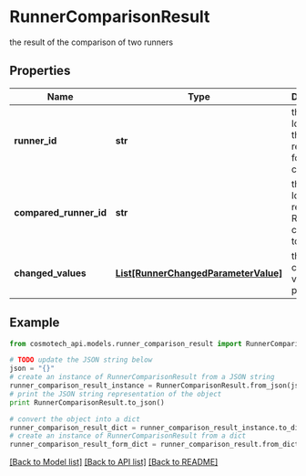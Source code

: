 # RunnerComparisonResult

the result of the comparison of two runners

## Properties

Name | Type | Description | Notes
------------ | ------------- | ------------- | -------------
**runner_id** | **str** | the Runner Id which is the reference for the comparison | [optional] [readonly] 
**compared_runner_id** | **str** | the Runner Id the reference Runner is compared to | [optional] [readonly] 
**changed_values** | [**List[RunnerChangedParameterValue]**](RunnerChangedParameterValue.md) | the list of changed values for parameters | [optional] [readonly] 

## Example

```python
from cosmotech_api.models.runner_comparison_result import RunnerComparisonResult

# TODO update the JSON string below
json = "{}"
# create an instance of RunnerComparisonResult from a JSON string
runner_comparison_result_instance = RunnerComparisonResult.from_json(json)
# print the JSON string representation of the object
print RunnerComparisonResult.to_json()

# convert the object into a dict
runner_comparison_result_dict = runner_comparison_result_instance.to_dict()
# create an instance of RunnerComparisonResult from a dict
runner_comparison_result_form_dict = runner_comparison_result.from_dict(runner_comparison_result_dict)
```
[[Back to Model list]](../README.md#documentation-for-models) [[Back to API list]](../README.md#documentation-for-api-endpoints) [[Back to README]](../README.md)


